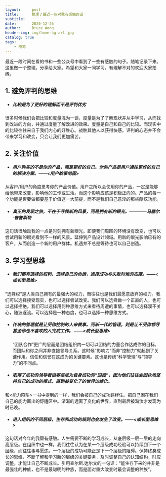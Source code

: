 ```yaml
---
layout:     post
title:      整理了最近一些对我有感触的话
subtitle:   
date:       2020-12-26
author:     Bruce Wong
header-img: img/home-bg-art.jpg 
catalog: true
tags:
    - 随笔
---
```


最近一段时间在看的书和一些公众号中看到了一些有感触的句子。随笔记录下来。这里做一个整理。分享给大家。希望和大家一同学习。有理解不对的欢迎大家拍砖。

## 1. 避免评判的思维  
+ ##### 比较是为了更好的理解而不是评判优劣  
很多时候我们会把比较和度量混为一谈，度量是为了了解现状并从中学习，从而找到改进的方向，并通过度量了解改进的效果。度量是自己和自己的比较。而现实中的比较往往来自于我们内心的好胜心。战胜其他人以获得快感。评判的心态并不会带来学习和改变，只会让我们更加痛苦。

## 2. 关注价值  
+ ##### 用户购买的不是你的产品，而是更好的自己。你的产品是用户通往更好的自己的解决方案。——<用户故事地图>   
从客户/用户的角度思考你的产品价值。用户之所以会使用你的产品，一定是能够给他带来改变，影响他的工作或生活。而这个影响应该是积极正向的。产品的每一个功能是否要做都要基于价值这一大前提，而不是我们自己意淫的那些酷炫功能。

+ ##### 真正的发现之旅，不在于寻找新的风景，而是拥有新的眼光。————马塞尔·普鲁斯特  
这句话很触动我的一点是时刻拥有新眼光。即便我们周围的环境没有改变，也可以尝试用新的眼光看到不一样的风景。延伸到产品设计领域。用新的眼光影响已有的客户，从而创造一个新的用户群体。机遇并不总是等待也可以自己创造。

## 3. 学习型思维 
+ ##### 我们都有选择的权利，选择自己的命运，选择成功与失败时候的态度。——<成长型思维>  
“选择权”是人类自己拥有的最强大的权力，而往往也是我们最愿意放弃的权力。我们可以选择接受现实，也可以选择尝试改变。我们可以选择做一个正直的人，也可以选择拒绝。我们可以选择用何种思维方式来看待周遭的事情，也可以选择漠不关心，随波逐流。可以选择是一种态度，也可以选择一种思维方式。

+ ##### 传统的管理就是让受你控制的人来做事。而新一代的管理，则是让不受你领导甚至你也不喜欢的人完成工作。 ——<成长型思维>   
  “团队合作”更广的层面是团结组织内一切可以团结的力量合作达成你的目标，而团队和你之间并非直接领导关系。这时候“影响力”而非“控制力”就起到了关键作用。信任和信誉在这成为的关键要素。这也是传统“科学管理”与“领导力”的不同点。
+ ##### 取得了成功的领导者很容易成为自身成功的“囚徒”，因为他们往往会固执地坚持自己的成功的模式，直到被变化了的世界边缘化。  
和<能力陷阱>一书中提到的一样，我们会被自己的成功羁绊住。把自己困在我们自己的能力画出的舒适区中。渐渐的远离了变化的世界，直到最后被淘汰才发现为时已晚。 
+ ##### 进入组织的不同层级，生存和成功的规则也会发生了改变。——<成长型思维>  
这句话对今年的我颇有感触。人生需要不断的学习成长，从底层级一层一层的走向高层级。在组织中也一样。我们往往认为在某一个层级成功经验可以持续到下一个层级，而往往事与愿违。一个层级的成功可能正是下一个层级的阻碍。保持终身成长的思维，不断了解和学习新的层级的关键要务，及时调整自己的认知结构，时应调整，才能让自己不断成长。引用查尔斯.达尔文的一句话：“能生存下来的并非是最强壮的种族，也不是最聪明的种族，而是面对重大改变时最会调整的种族”。

